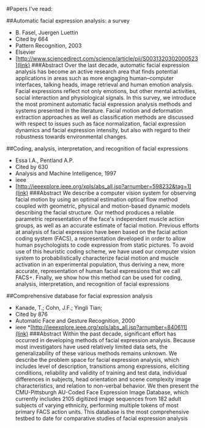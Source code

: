 #Papers I've read:

##Automatic facial expression analysis: a survey

* B. Fasel, Juergen Luettin
* Cited by 664
* Pattern Recognition, 2003
* Elsevier
* [http://www.sciencedirect.com/science/article/pii/S0031320302000523](link)
###Abstract
Over the last decade, automatic facial expression analysis has become an active research area that finds potential applications in areas such as more engaging human–computer interfaces, talking heads, image retrieval and human emotion analysis. Facial expressions reflect not only emotions, but other mental activities, social interaction and physiological signals. In this survey, we introduce the most prominent automatic facial expression analysis methods and systems presented in the literature. Facial motion and deformation extraction approaches as well as classification methods are discussed with respect to issues such as face normalization, facial expression dynamics and facial expression intensity, but also with regard to their robustness towards environmental changes.

##Coding, analysis, interpretation, and recognition of facial expressions

* Essa I.A., Pentland A.P.
* Cited by 630
* Analysis and Machine Intelligence, 1997
* ieee
* [http://ieeexplore.ieee.org/xpls/abs_all.jsp?arnumber=598232&tag=1](link)
###Abstract
We describe a computer vision system for observing facial motion by using an optimal estimation optical flow method coupled with geometric, physical and motion-based dynamic models describing the facial structure. Our method produces a reliable parametric representation of the face's independent muscle action groups, as well as an accurate estimate of facial motion. Previous efforts at analysis of facial expression have been based on the facial action coding system (FACS), a representation developed in order to allow human psychologists to code expression from static pictures. To avoid use of this heuristic coding scheme, we have used our computer vision system to probabilistically characterize facial motion and muscle activation in an experimental population, thus deriving a new, more accurate, representation of human facial expressions that we call FACS+. Finally, we show how this method can be used for coding, analysis, interpretation, and recognition of facial expressions

##Comprehensive database for facial expression analysis

* Kanade, T.;   Cohn, J.F.;   Yingli Tian;   
* Cited by 876
* Automatic Face and Gesture Recognition, 2000
* ieee
*[http://ieeexplore.ieee.org/xpls/abs_all.jsp?arnumber=840611](link)
###Abstract
Within the past decade, significant effort has occurred in developing methods of facial expression analysis. Because most investigators have used relatively limited data sets, the generalizability of these various methods remains unknown. We describe the problem space for facial expression analysis, which includes level of description, transitions among expressions, eliciting conditions, reliability and validity of training and test data, individual differences in subjects, head orientation and scene complexity image characteristics, and relation to non-verbal behavior. We then present the CMU-Pittsburgh AU-Coded Face Expression Image Database, which currently includes 2105 digitized image sequences from 182 adult subjects of varying ethnicity, performing multiple tokens of most primary FACS action units. This database is the most comprehensive testbed to date for comparative studies of facial expression analysis

##
